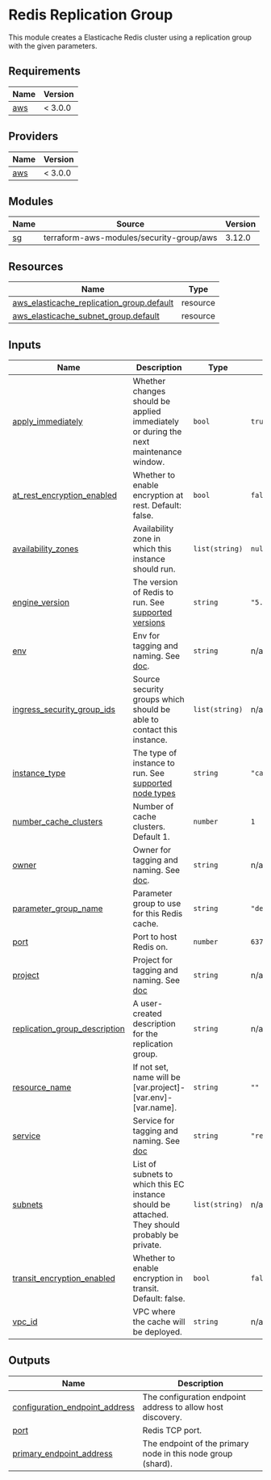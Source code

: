 # Redis Replication Group

This module creates a Elasticache Redis cluster using
a replication group with the given parameters.

<!-- START -->
## Requirements

| Name | Version |
|------|---------|
| <a name="requirement_aws"></a> [aws](#requirement\_aws) | < 3.0.0 |

## Providers

| Name | Version |
|------|---------|
| <a name="provider_aws"></a> [aws](#provider\_aws) | < 3.0.0 |

## Modules

| Name | Source | Version |
|------|--------|---------|
| <a name="module_sg"></a> [sg](#module\_sg) | terraform-aws-modules/security-group/aws | 3.12.0 |

## Resources

| Name | Type |
|------|------|
| [aws_elasticache_replication_group.default](https://registry.terraform.io/providers/hashicorp/aws/latest/docs/resources/elasticache_replication_group) | resource |
| [aws_elasticache_subnet_group.default](https://registry.terraform.io/providers/hashicorp/aws/latest/docs/resources/elasticache_subnet_group) | resource |

## Inputs

| Name | Description | Type | Default | Required |
|------|-------------|------|---------|:--------:|
| <a name="input_apply_immediately"></a> [apply\_immediately](#input\_apply\_immediately) | Whether changes should be applied immediately or during the next maintenance window. | `bool` | `true` | no |
| <a name="input_at_rest_encryption_enabled"></a> [at\_rest\_encryption\_enabled](#input\_at\_rest\_encryption\_enabled) | Whether to enable encryption at rest. Default: false. | `bool` | `false` | no |
| <a name="input_availability_zones"></a> [availability\_zones](#input\_availability\_zones) | Availability zone in which this instance should run. | `list(string)` | `null` | no |
| <a name="input_engine_version"></a> [engine\_version](#input\_engine\_version) | The version of Redis to run. See [supported versions](https://docs.aws.amazon.com/AmazonElastiCache/latest/red-ug/supported-engine-versions.html) | `string` | `"5.0.5"` | no |
| <a name="input_env"></a> [env](#input\_env) | Env for tagging and naming. See [doc](../README.md#consistent-tagging). | `string` | n/a | yes |
| <a name="input_ingress_security_group_ids"></a> [ingress\_security\_group\_ids](#input\_ingress\_security\_group\_ids) | Source security groups which should be able to contact this instance. | `list(string)` | n/a | yes |
| <a name="input_instance_type"></a> [instance\_type](#input\_instance\_type) | The type of instance to run. See [supported node types](https://docs.aws.amazon.com/AmazonElastiCache/latest/red-ug/CacheNodes.SupportedTypes.html) | `string` | `"cache.m5.large"` | no |
| <a name="input_number_cache_clusters"></a> [number\_cache\_clusters](#input\_number\_cache\_clusters) | Number of cache clusters. Default 1. | `number` | `1` | no |
| <a name="input_owner"></a> [owner](#input\_owner) | Owner for tagging and naming. See [doc](../README.md#consistent-tagging). | `string` | n/a | yes |
| <a name="input_parameter_group_name"></a> [parameter\_group\_name](#input\_parameter\_group\_name) | Parameter group to use for this Redis cache. | `string` | `"default.redis5.0"` | no |
| <a name="input_port"></a> [port](#input\_port) | Port to host Redis on. | `number` | `6379` | no |
| <a name="input_project"></a> [project](#input\_project) | Project for tagging and naming. See [doc](../README.md#consistent-tagging) | `string` | n/a | yes |
| <a name="input_replication_group_description"></a> [replication\_group\_description](#input\_replication\_group\_description) | A user-created description for the replication group. | `string` | n/a | yes |
| <a name="input_resource_name"></a> [resource\_name](#input\_resource\_name) | If not set, name will be [var.project]-[var.env]-[var.name]. | `string` | `""` | no |
| <a name="input_service"></a> [service](#input\_service) | Service for tagging and naming. See [doc](../README.md#consistent-tagging) | `string` | `"redis"` | no |
| <a name="input_subnets"></a> [subnets](#input\_subnets) | List of subnets to which this EC instance should be attached. They should probably be private. | `list(string)` | n/a | yes |
| <a name="input_transit_encryption_enabled"></a> [transit\_encryption\_enabled](#input\_transit\_encryption\_enabled) | Whether to enable encryption in transit. Default: false. | `bool` | `false` | no |
| <a name="input_vpc_id"></a> [vpc\_id](#input\_vpc\_id) | VPC where the cache will be deployed. | `string` | n/a | yes |

## Outputs

| Name | Description |
|------|-------------|
| <a name="output_configuration_endpoint_address"></a> [configuration\_endpoint\_address](#output\_configuration\_endpoint\_address) | The configuration endpoint address to allow host discovery. |
| <a name="output_port"></a> [port](#output\_port) | Redis TCP port. |
| <a name="output_primary_endpoint_address"></a> [primary\_endpoint\_address](#output\_primary\_endpoint\_address) | The endpoint of the primary node in this node group (shard). |
<!-- END -->
